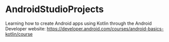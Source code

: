 # AndroidStudioProjects
Learning how to create Android apps using Kotlin through the Android Developer website: https://developer.android.com/courses/android-basics-kotlin/course
